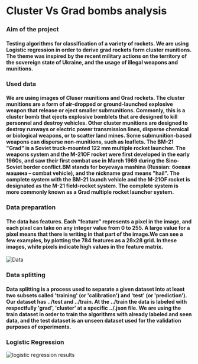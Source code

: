 # Cluster Vs Grad bombs analysis

### Aim of the project
#### Testing algorithms for classification of a variety of rockets. We are using Logistic regression in order to derive grad rockets form cluster munitions. The theme was inspired by the recent military actions on the territory of the sovereign state of Ukraine, and the usage of illegal weapons and munitions.

### Used data
#### We are using images of Cluser munitions and Grad rockets. The cluster munitions are a form of air-dropped or ground-launched explosive weapon that release or eject smaller submunitions. Commonly, this is a cluster bomb that ejects explosive bomblets that are designed to kill personnel and destroy vehicles. Other cluster munitions are designed to destroy runways or electric power transmission lines, disperse chemical or biological weapons, or to scatter land mines. Some submunition-based weapons can disperse non-munitions, such as leaflets. The BM-21 "Grad" is a Soviet truck-mounted 122 mm multiple rocket launcher. The weapons system and the M-21OF rocket were first developed in the early 1960s, and saw their first combat use in March 1969 during the Sino-Soviet border conflict.BM stands for boyevaya mashina (Russian: боевая машина – combat vehicle), and the nickname grad means "hail". The complete system with the BM-21 launch vehicle and the M-21OF rocket is designated as the M-21 field-rocket system. The complete system is more commonly known as a Grad multiple rocket launcher system.

### Data preparation
#### The data has features. Each “feature” represents a pixel in the image, and each pixel can take on any integer value from 0 to 255. A large value for a pixel means that there is writing in that part of the image.We can see a few examples, by plotting the 784 features as a 28x28 grid. In these images, white pixels indicate high values in the feature matrix.
![Data](https://drive.google.com/file/d/1pZqIqrr6W9GfKk-z-msdDuyGOpCh-hR1/view?usp=sharing)


### Data splitting
#### Data splitting is a process used to separate a given dataset into at least two subsets called 'training' (or 'calibration') and 'test' (or 'prediction'). Our dataset has ../test and ../train. At the ../train the data is labeled with respectfully 'grad', 'cluster' at a specific ../.json file. We are using the train dataset in order to train the algorithms with already labeled and seen data, and the test dataset is an unseen dataset used for the validation purposes of experiments.


### Logistic Regression
![logistic regression results](https://drive.google.com/file/d/1MyuFmQzKOzdpe9G6uUxp43cOpoefC_qV/view?usp=sharing)

